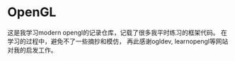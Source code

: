 # OpenGL
这是我学习modern opengl的记录仓库，记载了很多我平时练习的框架代码。
在学习的过程中，避免不了一些摘抄和模仿，
再此感谢ogldev, learnopengl等网站对我的启发工作。
